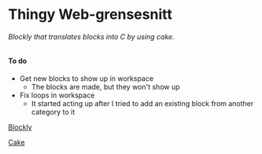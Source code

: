 # Thingy Web-grensesnitt

###### Blockly that translates blocks into C by using cake.

#### To do
* Get new blocks to show up in workspace
  * The blocks are made, but they won't show up
* Fix loops in workspace
  * It started acting up after I tried to add an existing block from another category to it

[Blockly](https://developers.google.com/blockly/)

[Cake](https://github.com/cra16/cake-core)
